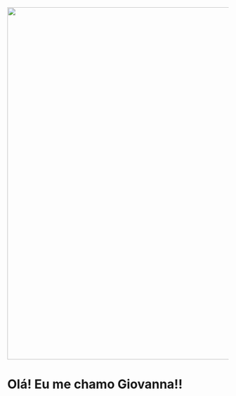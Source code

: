 <div>

<img  width="800px" src="https://i.pinimg.com/originals/84/31/d6/8431d6a80f616f4dffbc81af9787bfbd.gif">
  
 </div>
<div>
  <h1 center>                   Olá! Eu me chamo Giovanna!! </h1>
